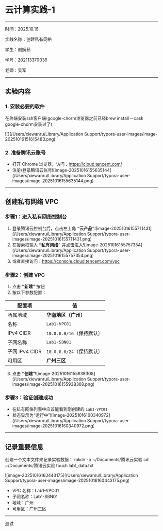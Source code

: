 # 云计算实践-1

---



时间：2025.10.16

实践名称：创建私有网络

学生：谢婉茹

学号：202113370039

老师：吴军



---

## 实验内容



### 1. 安装必要的软件

在终端安装ssh客户端(google-chorm浏览器之前已经brew install --cask google-chorm安装过了)

![](/Users/xiewanru/Library/Application Support/typora-user-images/image-20251016151615483.png)

### 2. 准备腾讯云账号
- 打开 Chrome 浏览器，访问：https://cloud.tencent.com/
- 注册/登录腾讯云账号![image-20251016155635144](/Users/xiewanru/Library/Application Support/typora-user-images/image-20251016155635144.png)

---

## 创建私有网络 VPC

### 步骤1：进入私有网络控制台
1. 登录腾讯云控制台后，点击左上角 **“云产品”**![image-20251016155711431](/Users/xiewanru/Library/Application Support/typora-user-images/image-20251016155711431.png)
2. 在搜索框输入 **“私有网络”** 并点击进入![image-20251016155757354](/Users/xiewanru/Library/Application Support/typora-user-images/image-20251016155757354.png)
3. 或者直接访问：https://console.cloud.tencent.com/vpc

### 步骤2：创建 VPC
1. 点击 **“新建”** 按钮
2. 按以下参数配置：

| 配置项         | 值                        |
| -------------- | ------------------------- |
| 所属地域       | **华南地区（广州）**      |
| 名称           | `Lab1-VPC01`              |
| IPv4 CIDR      | `10.0.0.0/16`（保持默认） |
| 子网名称       | `Lab1-SBN01`              |
| 子网 IPv4 CIDR | `10.0.0.0/24`（保持默认） |
| 可用区         | **广州三区**              |

3. 点击 **“创建”**![image-20251016155938308](/Users/xiewanru/Library/Application Support/typora-user-images/image-20251016155938308.png)

### 步骤3：验证创建成功
- 在私有网络列表中应该能看到刚创建的 `Lab1-VPC01`
- 状态显示为“运行中”![image-20251016160340972](/Users/xiewanru/Library/Application Support/typora-user-images/image-20251016160340972.png)

---

## 记录重要信息

创建一个文本文件来记录实验数据：
mkdir -p ~/Documents/腾讯云实验
cd ~/Documents/腾讯云实验
touch lab1_data.txt

![image-20251016160443175](/Users/xiewanru/Library/Application Support/typora-user-images/image-20251016160443175.png)
- VPC 名称：Lab1-VPC01
- 子网名称：Lab1-SBN01  
- 地域：广州
- 可用区：广州三区



---
测试







